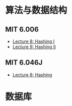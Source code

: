 # 算法与数据结构

## MIT 6.006
* [Lecture 8: Hashing I](/opencourse-notes/MIT-6-006/Lecture-8-Hashing-I)
* [Lecture 9: Hashing II](/opencourse-notes/MIT-6-006/Lecture-9-Hashing-II)

## MIT 6.046J
* [Lecture 8: Hashing](/opencourse-notes/MIT-6-046J/Lecture-8-Hashing)

# 数据库
